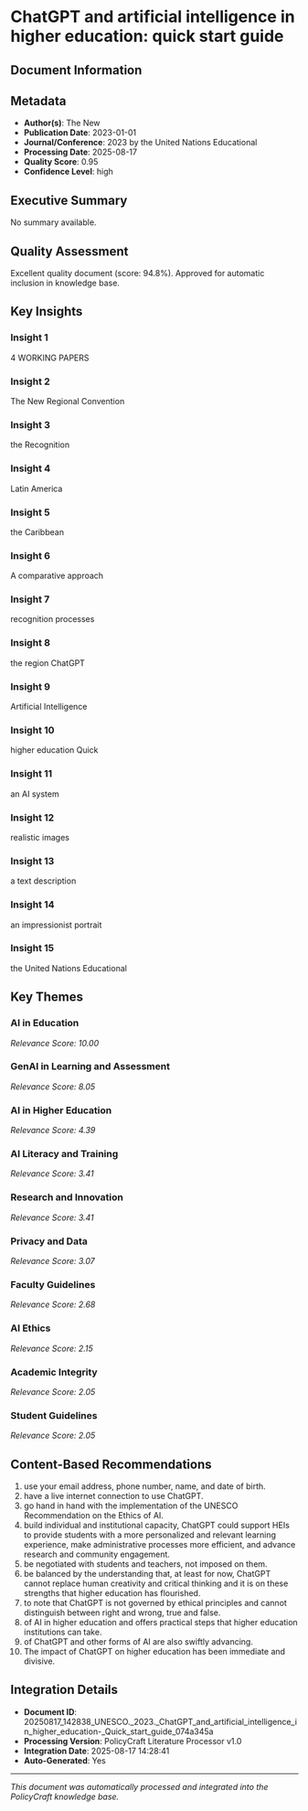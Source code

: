 # ChatGPT and artificial intelligence in higher education: quick start guide

## Document Information


## Metadata
- **Author(s)**: The New
- **Publication Date**: 2023-01-01
- **Journal/Conference**: 2023 by the United Nations Educational
- **Processing Date**: 2025-08-17
- **Quality Score**: 0.95
- **Confidence Level**: high

## Executive Summary
No summary available.

## Quality Assessment
Excellent quality document (score: 94.8%). Approved for automatic inclusion in knowledge base.

## Key Insights

### Insight 1
4
WORKING 
PAPERS

### Insight 2
The New Regional Convention

### Insight 3
the Recognition

### Insight 4
Latin 
America

### Insight 5
the 
Caribbean

### Insight 6
A comparative approach

### Insight 7
recognition 
processes

### Insight 8
the region
ChatGPT

### Insight 9
Artificial Intelligence

### Insight 10
higher education
Quick

### Insight 11
an AI system

### Insight 12
realistic images

### Insight 13
a text description

### Insight 14
an impressionist portrait

### Insight 15
the United Nations Educational

## Key Themes
### AI in Education
*Relevance Score: 10.00*

### GenAI in Learning and Assessment
*Relevance Score: 8.05*

### AI in Higher Education
*Relevance Score: 4.39*

### AI Literacy and Training
*Relevance Score: 3.41*

### Research and Innovation
*Relevance Score: 3.41*

### Privacy and Data
*Relevance Score: 3.07*

### Faculty Guidelines
*Relevance Score: 2.68*

### AI Ethics
*Relevance Score: 2.15*

### Academic Integrity
*Relevance Score: 2.05*

### Student Guidelines
*Relevance Score: 2.05*


## Content-Based Recommendations
1. use your email address, phone number, name, and date of birth.
2. have a live internet connection to use ChatGPT.
3. go hand in hand with the implementation of the UNESCO Recommendation on the Ethics of AI.
4. build individual and institutional capacity, ChatGPT could support HEIs to provide students with a more personalized and relevant learning experience, make administrative processes more efficient, and advance research and community engagement.
5. be negotiated with students and teachers, not imposed on them.
6. be balanced by the understanding that, at least for now, ChatGPT cannot replace human creativity and critical thinking and it is on these strengths that higher education has flourished.
7. to note that ChatGPT is not governed by ethical principles and cannot distinguish between right and wrong, true and false.
8. of AI in higher education and offers practical steps that higher education institutions can take.
9. of ChatGPT and other forms of AI are also swiftly advancing.
10. The impact of ChatGPT on higher education has been immediate and divisive.

## Integration Details
- **Document ID**: 20250817_142838_UNESCO._2023._ChatGPT_and_artificial_intelligence_in_higher_education-_Quick_start_guide_074a345a
- **Processing Version**: PolicyCraft Literature Processor v1.0
- **Integration Date**: 2025-08-17 14:28:41
- **Auto-Generated**: Yes

---
*This document was automatically processed and integrated into the PolicyCraft knowledge base.*
